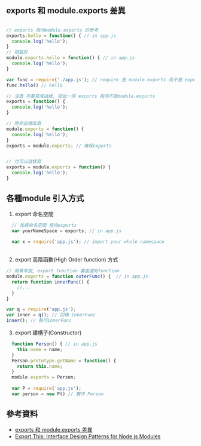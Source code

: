 ## exports 和 module.exports 差異
```js

// exports 指向module.exports 的參考
exports.hello = function() { // in app.js
  console.log('hello');
}
// 相當於
module.exports.hello = function() { // in app.js
  console.log('hello');
}

var func = require('./app.js'); // require 是 module.exports 而不是 exports
func.hello() // hello

// 注意 不要寫成這樣, 如此一來 exports 指向不是module.exports
exports = function() {
  console.log('hello'); 
}

// 除非這樣改寫
module.exports = function() {
  console.log('hello');
}
exports = module.exports; // 確保exports


// 也可以這樣寫
exports = module.exports = function() {
  console.log('hello');
}

```

## 各種module 引入方式

1. export 命名空間
```js
  // 先將命名空間 指向exports
  var yourNameSpace = exports; // in app.js
  
  var x = require('app.js'); // import your whole namespace
  
```
2. export 高階函數(High Order function) 方式
```js 
// 簡單來說, export function 裏面還有function
module.exports = function outerFunc() {  // in app.js
  return function innerFunc() {
    //...
  }
}

var q = require('app.js');
var inner = q(); // 回傳 innerFunc
inner(); // 執行innerFunc
```

3. export 建構子(Constructor)
```js
  function Person() { // in app.js
    this.name = name;
  }
  Person.prototype.getName = function() {
    return this.name;
  }
  module.exports = Person;
  
  var P = require('app.js');
  var person = new P() // 實作 Person
```



## 參考資料
+ [exports 和 module.exports 差異](https://cnodejs.org/topic/5231a630101e574521e45ef8)
+ [Export This: Interface Design Patterns for Node.js Modules](http://bites.goodeggs.com/posts/export-this/)
